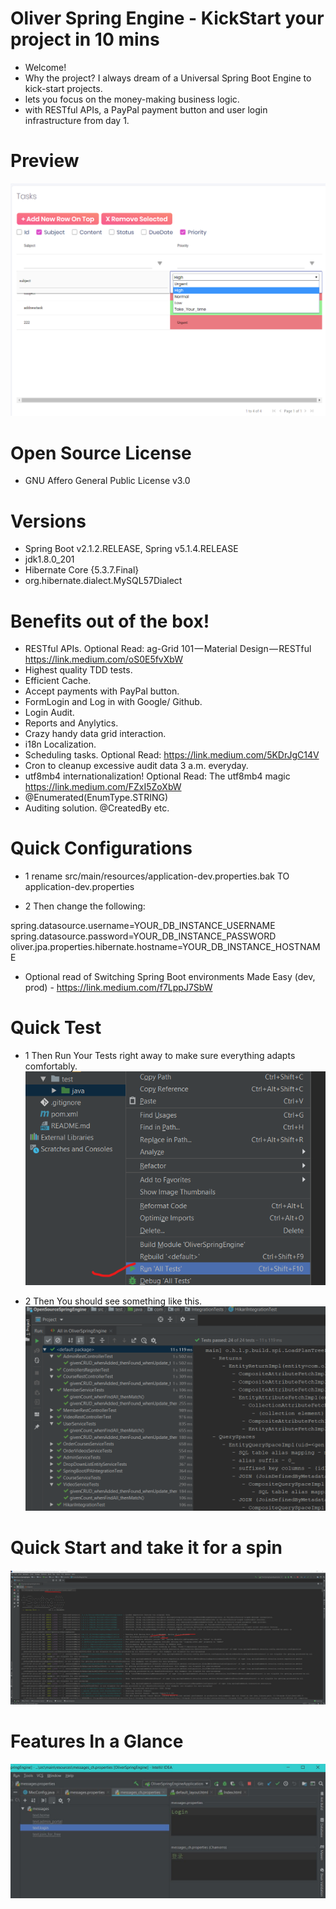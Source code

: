 # Oliver Spring Engine -  KickStart your project in 10 mins
* Welcome! 
* Why the project? I always dream of a Universal Spring Boot Engine to kick-start projects. 
* lets you focus on the money-making business logic.  
* with RESTful APIs, a PayPal payment button and user login infrastructure from day 1. 

# Preview
![Data_Grid](https://raw.githubusercontent.com/oliverwreath/OpenSourceOliverSpringEngine/7c55fa802c8186e04261ec7274273e3c4bd613dd/src/main/resources/static/data-grid.png)

# Open Source License 
* GNU Affero General Public License v3.0

# Versions
* Spring Boot v2.1.2.RELEASE, Spring v5.1.4.RELEASE
* jdk1.8.0_201
* Hibernate Core {5.3.7.Final}
* org.hibernate.dialect.MySQL57Dialect

# Benefits out of the box! 
* RESTful APIs. Optional Read: ag-Grid 101 — Material Design — RESTful https://link.medium.com/oS0E5fvXbW
* Highest quality TDD tests. 
* Efficient Cache. 
* Accept payments with PayPal button.
* FormLogin and Log in with Google/ Github. 
* Login Audit. 
* Reports and Anylytics. 
* Crazy handy data grid interaction. 
* i18n Localization. 
* Scheduling tasks. Optional Read: https://link.medium.com/5KDrJgC14V
* Cron to cleanup excessive audit data 3 a.m. everyday. 
* utf8mb4 internationalization! Optional Read: The utf8mb4 magic https://link.medium.com/FZxI5ZoXbW
* @Enumerated(EnumType.STRING)
* Auditing solution. @CreatedBy etc. 

# Quick Configurations 
* 1 rename src/main/resources/application-dev.properties.bak TO application-dev.properties

* 2 Then change the following: 

spring.datasource.username=YOUR_DB_INSTANCE_USERNAME
spring.datasource.password=YOUR_DB_INSTANCE_PASSWORD
oliver.jpa.properties.hibernate.hostname=YOUR_DB_INSTANCE_HOSTNAME

* Optional read of Switching Spring Boot environments Made Easy (dev, prod) - https://link.medium.com/f7LppJ7SbW

# Quick Test 
* 1 Then Run Your Tests right away to make sure everything adapts comfortably. 
![Run All Test](https://github.com/oliverwreath/OpenSourceOliverSpringEngine/blob/master/src/main/resources/static/ReadmePictures/Run_All_Tests.png?raw=true)

* 2 Then You should see something like this. 
![All Test Passed](https://github.com/oliverwreath/OpenSourceOliverSpringEngine/blob/master/src/main/resources/static/ReadmePictures/Tests_All_Passed.png?raw=true)

# Quick Start and take it for a spin
![Quick_Start](https://github.com/oliverwreath/OpenSourceOliverSpringEngine/blob/master/src/main/resources/static/ReadmePictures/Quick_Start.png?raw=true)

# Features In a Glance
![i18n_Localization](https://github.com/oliverwreath/OpenSourceOliverSpringEngine/blob/master/src/main/resources/static/ReadmePictures/i18n.JPG?raw=true
)
